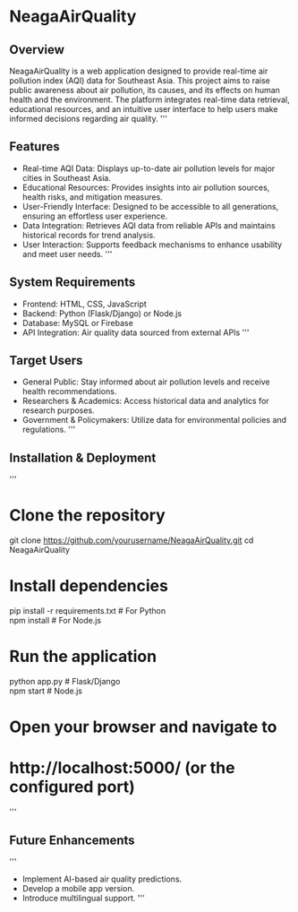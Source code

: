 # NeagaAirQuality

## Overview
NeagaAirQuality is a web application designed to provide real-time air pollution index (AQI) data for Southeast Asia. 
This project aims to raise public awareness about air pollution, its causes, and its effects on human health and the environment. 
The platform integrates real-time data retrieval, educational resources, and an intuitive user interface to help users make informed decisions regarding air quality.
'''

## Features
- Real-time AQI Data: Displays up-to-date air pollution levels for major cities in Southeast Asia.
- Educational Resources: Provides insights into air pollution sources, health risks, and mitigation measures.
- User-Friendly Interface: Designed to be accessible to all generations, ensuring an effortless user experience.
- Data Integration: Retrieves AQI data from reliable APIs and maintains historical records for trend analysis.
- User Interaction: Supports feedback mechanisms to enhance usability and meet user needs.
'''

## System Requirements
- Frontend: HTML, CSS, JavaScript
- Backend: Python (Flask/Django) or Node.js
- Database: MySQL or Firebase
- API Integration: Air quality data sourced from external APIs
'''

## Target Users
- General Public: Stay informed about air pollution levels and receive health recommendations.
- Researchers & Academics: Access historical data and analytics for research purposes.
- Government & Policymakers: Utilize data for environmental policies and regulations.
'''

## Installation & Deployment
'''
# Clone the repository
git clone https://github.com/yourusername/NeagaAirQuality.git
cd NeagaAirQuality

# Install dependencies
pip install -r requirements.txt  # For Python  
npm install  # For Node.js  

# Run the application
python app.py  # Flask/Django  
npm start  # Node.js  

# Open your browser and navigate to 
# http://localhost:5000/ (or the configured port)
'''

## Future Enhancements
'''
- Implement AI-based air quality predictions.
- Develop a mobile app version.
- Introduce multilingual support.
'''
